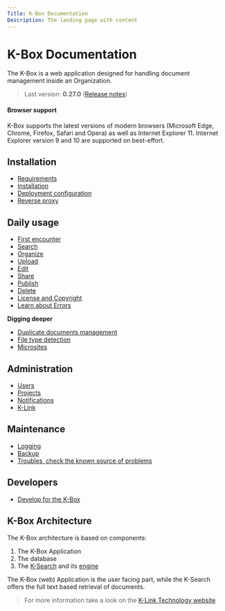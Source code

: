 ```yaml
---
Title: K-Box Documentation
Description: The landing page with content
---
```


# K-Box Documentation

The K-Box is a web application designed for handling document management inside an Organization.

> Last version: **0.27.0** ([Release notes](./release-note/release-note-0.27.md))

#### Browser support

K-Box supports the latest versions of modern browsers (Microsoft Edge, Chrome, Firefox, Safari and Opera) as well as
Internet Explorer 11. Internet Explorer version 9 and 10 are supported on best-effort.


## Installation

- [Requirements](./installation/requirements.md)
- [Installation](./installation/installation.md)
- [Deployment configuration](./installation/deploy-configuration.md)
- [Reverse proxy](./installation/reverse-proxy.md)


## Daily usage

- [First encounter](./user/index.md)
- [Search](./user/search.md)
- [Organize](./user/collections.md)
- [Upload](./user/upload.md)
- [Edit](./user/edit.md)
- [Share](./user/share.md)
- [Publish](./user/publish.md)
- [Delete](./user/delete.md)
- [License and Copyright](./user/licenses.md)
- [Learn about Errors](./user/error.md)

**Digging deeper**

- [Duplicate documents management](./user/duplicates.md)
- [File type detection](./user/document-types.md)
- [Microsites](./user/microsites.md)

## Administration

- [Users](./administration/users.md)
- [Projects](./administration/projects.md)
- [Notifications](./administration/mail.md)
- [K-Link](./administration/network.md)

## Maintenance

- [Logging](./maintenance/logging.md)
- [Backup](./maintenance/backup.md)
- [Troubles, check the known source of problems](./maintenance/troubleshooting.md)

## Developers

- [Develop for the K-Box](./developer/index.md)

## K-Box Architecture

The K-Box architecture is based on components:

1. The K-Box Application
2. The database
3. The [K-Search](https://github.com/k-box/k-search) and its [engine](https://github.com/k-box/k-search-engine/)

The K-Box (web) Application is the user facing part, while the K-Search offers the full text based retrieval of documents.

> For more information take a look on the [K-Link Technology website](https://k-link.technology/technology.html#k-box)